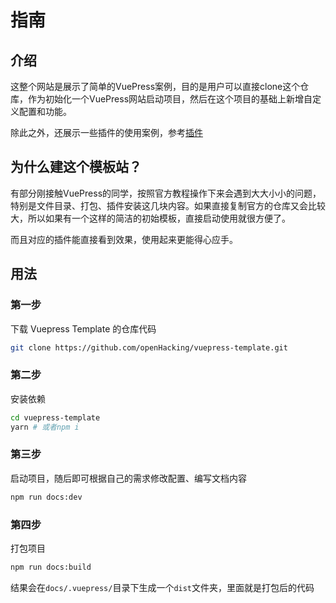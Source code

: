 # 指南

## 介绍
这整个网站是展示了简单的VuePress案例，目的是用户可以直接clone这个仓库，作为初始化一个VuePress网站启动项目，然后在这个项目的基础上新增自定义配置和功能。

除此之外，还展示一些插件的使用案例，参考[插件](./plugin)

## 为什么建这个模板站？
有部分刚接触VuePress的同学，按照官方教程操作下来会遇到大大小小的问题，特别是文件目录、打包、插件安装这几块内容。如果直接复制官方的仓库又会比较大，所以如果有一个这样的简洁的初始模板，直接启动使用就很方便了。

而且对应的插件能直接看到效果，使用起来更能得心应手。

## 用法

### 第一步

下载 Vuepress Template 的仓库代码
```sh
git clone https://github.com/openHacking/vuepress-template.git
```

### 第二步
安装依赖
```sh
cd vuepress-template
yarn # 或者npm i
```

### 第三步
启动项目，随后即可根据自己的需求修改配置、编写文档内容
```sh
npm run docs:dev
```

### 第四步
打包项目
```sh
npm run docs:build
```
结果会在`docs/.vuepress/`目录下生成一个`dist`文件夹，里面就是打包后的代码